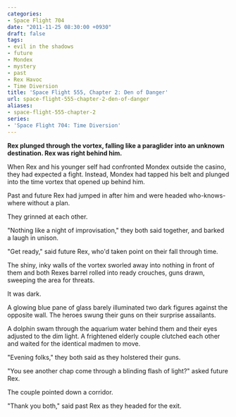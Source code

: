 ```yaml
---
categories:
- Space Flight 704
date: "2011-11-25 08:30:00 +0930"
draft: false
tags:
- evil in the shadows
- future
- Mondex
- mystery
- past
- Rex Havoc
- Time Diversion
title: 'Space Flight 555, Chapter 2: Den of Danger'
url: space-flight-555-chapter-2-den-of-danger
aliases:
- space-flight-555-chapter-2
series:
- 'Space Flight 704: Time Diversion'
---
```

**Rex plunged through the vortex, falling like a paraglider into an unknown destination. Rex was right behind him.**

When Rex and his younger self had confronted Mondex outside the casino, they had expected a fight. Instead, Mondex had tapped his belt and plunged into the time vortex that opened up behind him.

Past and future Rex had jumped in after him and were headed who-knows-where without a plan.

They grinned at each other.

"Nothing like a night of improvisation," they both said together, and barked a laugh in unison.

"Get ready," said future Rex, who'd taken point on their fall through time.

The shiny, inky walls of the vortex sworled away into nothing in front of them and both Rexes barrel rolled into ready crouches, guns drawn, sweeping the area for threats.

It was dark.

A glowing blue pane of glass barely illuminated two dark figures against the opposite wall. The heroes swung their guns on their surprise assailants.

A dolphin swam through the aquarium water behind them and their eyes adjusted to the dim light. A frightened elderly couple clutched each other and waited for the identical madmen to move.

"Evening folks," they both said as they holstered their guns.

"You see another chap come through a blinding flash of light?" asked future Rex.

The couple pointed down a corridor.

"Thank you both," said past Rex as they headed for the exit.
